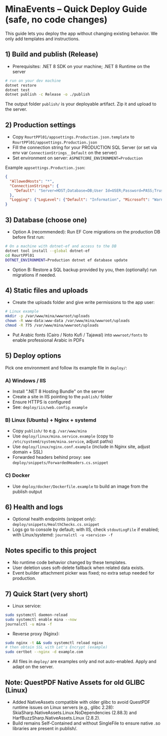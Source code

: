 # MinaEvents – Quick Deploy Guide (safe, no code changes)

This guide lets you deploy the app without changing existing behavior. We only add templates and instructions.

## 1) Build and publish (Release)

- Prerequisites: .NET 8 SDK on your machine; .NET 8 Runtime on the server

```bash
# run on your dev machine
dotnet restore
dotnet test
dotnet publish -c Release -o ./publish
```

The output folder `publish/` is your deployable artifact. Zip it and upload to the server.

## 2) Production settings

- Copy `RourtPPl01/appsettings.Production.json.template` to `RourtPPl01/appsettings.Production.json`
- Fill the connection string for your PRODUCTION SQL Server (or set via env var `ConnectionStrings__Default` on the server)
- Set environment on server: `ASPNETCORE_ENVIRONMENT=Production`

Example `appsettings.Production.json`:
```json
{
  "AllowedHosts": "*",
  "ConnectionStrings": {
    "Default": "Server=HOST;Database=DB;User Id=USER;Password=PASS;TrustServerCertificate=True;"
  },
  "Logging": {"LogLevel": {"Default": "Information", "Microsoft": "Warning"}}
}
```

## 3) Database (choose one)

- Option A (recommended): Run EF Core migrations on the production DB before first run:
```bash
# On a machine with dotnet-ef and access to the DB
dotnet tool install --global dotnet-ef
cd RourtPPl01
DOTNET_ENVIRONMENT=Production dotnet ef database update
```
- Option B: Restore a SQL backup provided by you, then (optionally) run migrations if needed.

## 4) Static files and uploads

- Create the uploads folder and give write permissions to the app user:
```bash
# Linux example
mkdir -p /var/www/mina/wwwroot/uploads
chown -R www-data:www-data /var/www/mina/wwwroot/uploads
chmod -R 775 /var/www/mina/wwwroot/uploads
```
- Put Arabic fonts (Cairo / Noto Kufi / Tajawal) into `wwwroot/fonts` to enable professional Arabic in PDFs

## 5) Deploy options

Pick one environment and follow its example file in `deploy/`:

### A) Windows / IIS
- Install ".NET 8 Hosting Bundle" on the server
- Create a site in IIS pointing to the `publish/` folder
- Ensure HTTPS is configured
- See: `deploy/iis/web.config.example`

### B) Linux (Ubuntu) + Nginx + systemd
- Copy `publish/` to e.g. `/var/www/mina`
- Use `deploy/linux/mina.service.example` (copy to `/etc/systemd/system/mina.service`, adjust paths)
- Use `deploy/linux/nginx.conf.example` (include in Nginx site, adjust domain + SSL)
- Forwarded headers behind proxy: see `deploy/snippets/ForwardedHeaders.cs.snippet`

### C) Docker
- Use `deploy/docker/Dockerfile.example` to build an image from the publish output

## 6) Health and logs
- Optional health endpoints (snippet only): `deploy/snippets/HealthChecks.cs.snippet`
- Logs go to console by default; with IIS, check `stdoutLogFile` if enabled; with Linux/systemd: `journalctl -u <service> -f`

## Notes specific to this project
- No runtime code behavior changed by these templates.
- User deletion uses soft-delete fallback when related data exists.
- Event builder attachment picker was fixed; no extra setup needed for production.


## 7) Quick Start (very short)
- Linux service:
```bash
sudo systemctl daemon-reload
sudo systemctl enable mina --now
journalctl -u mina -f
```
- Reverse proxy (Nginx):
```bash
sudo nginx -t && sudo systemctl reload nginx
# then obtain SSL with Let's Encrypt (example)
sudo certbot --nginx -d example.com
```
- All files in `deploy/` are examples only and not auto-enabled. Apply and adapt on the server.

## Note: QuestPDF Native Assets for old GLIBC (Linux)
- Added NativeAssets compatible with older glibc to avoid QuestPDF runtime issues on Linux servers (e.g., glibc 2.28): SkiaSharp.NativeAssets.Linux.NoDependencies (2.88.3) and HarfBuzzSharp.NativeAssets.Linux (2.8.2).
- Build remains Self-Contained and without SingleFile to ensure native .so libraries are present in publish/.

